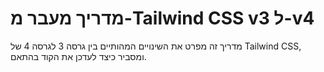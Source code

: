 # מדריך מעבר מ-Tailwind CSS v3 ל-v4

מדריך זה מפרט את השינויים המהותיים בין גרסה 3 לגרסה 4 של Tailwind CSS, ומסביר כיצד לעדכן את הקוד בהתאם.
